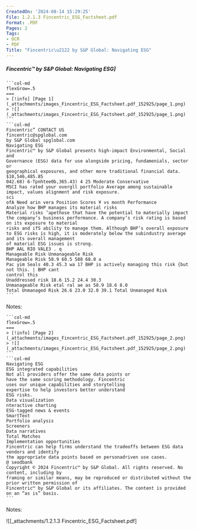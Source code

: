 ```yaml
---
CreatedOn: '2024-08-14 15:29:25'
File: 1.2.1.3 Fincentric_ESG_Factsheet.pdf
Format: .PDF
Pages: 2
Tags:
- OCR
- PDF
Title: "Fincentric\u2122 by S&P Global: Navigating ESG"
---
```


##### Fincentric™ by S&P Global: Navigating ESG]

  
````col
```col-md
flexGrow=.5
===
> [!info] [Page 1](_attachments/images_Fincentric_ESG_Factsheet.pdf_152925/page_1.png)
> ![](_attachments/images_Fincentric_ESG_Factsheet.pdf_152925/page_1.png)
```  
```col-md
Fincentric” CONTACT US  
fincentric@spglobal.com  
by S&P Global spglobal.com  
Navigating ESG  
Fincentric™ by S&P Global presents high-impact Environmental, Social and
Governance (ESG) data for use alongside pricing, fundamenials, sector or
geographical exposures, and other more traditional financial data.  
$10,546,485.85  
042.68) 6-Tpnhtee0b,365.43) 4 25 Moderate Conservative  
MSCI has rated your overgll portfolio Average among sustainable impact, values alignment and risk exposure.  
sci
ofA Need arin vera Position Scores ¥ vs month Performance  
Analyze how BHP manages its material risks  
Material risks ‘apethose that have the potential to materially impact the company’s business performance. A company’s risk rating is based on its exposure to material  
risks and ifS ability to manage them. Although BHP’s overall exposure to ESG risks is high, it is moderately below the subindustry average and its overall management
of material ESG issues is strong.  
BHP AAL RIO VALE3 . q
Manageable Risk Unmanageable Risk
Manageable Risk 58.9 60.5 588 68.0 a
Pac yim Seals 40.3 45.3 wa 17 BHP is actively managing this risk {but not this. | BHP cant
control this
Unaddressed risk 18.6 15.2 24.4 30.3
Unmanageable Risk etal ral ae as 58.9 18.6 8.0  
Total Unmanaged Risk 26.6 23.0 32.0 39.1 Total Unmanaged Risk  
```
````
Notes:    
````col
```col-md
flexGrow=.5
===
> [!info] [Page 2](_attachments/images_Fincentric_ESG_Factsheet.pdf_152925/page_2.png)
> ![](_attachments/images_Fincentric_ESG_Factsheet.pdf_152925/page_2.png)
```  
```col-md
Navigating ESG  
ESG integrated capabilities  
Not all providers offer the same data points or
have the same scoring methodology. Fincentric
uses our unique capabilities and storytelling
expertise to help investors better understand
ESG risks.  
Data visualization  
nteractive charting  
ESG-tagged news & events  
SmartText  
Portfolio analysis  
Screeners  
Data narratives  
Total Matches  
Implementation opportunities  
Fincentric can help firms understand the tradeoffs between ESG data vendors and identify
the appropriate data points based on personadriven use cases.  
@ seodbank  
Copyright © 2024 Fincentric™ by S&P Global. All rights reserved. No content, including by
framing or similar means, may be reproduced or distributed without the prior written permission of
Fincentric™ by S&P Global or its affiliates. The content is provided on an “as is” basis.  
```
````
Notes:  


![[_attachments/1.2.1.3 Fincentric_ESG_Factsheet.pdf]